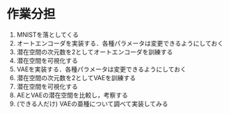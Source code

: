 # 作業分担

1. MNISTを落としてくる
2. オートエンコーダを実装する．各種パラメータは変更できるようにしておく
3. 潜在空間の次元数を2としてオートエンコーダを訓練する
4. 潜在空間を可視化する
5. VAEを実装する．各種パラメータは変更できるようにしておく
6. 潜在空間の次元数を2としてVAEを訓練する
7. 潜在空間を可視化する
8. AEとVAEの潜在空間を比較し，考察する
9. (できる人だけ) VAEの亜種について調べて実装してみる
